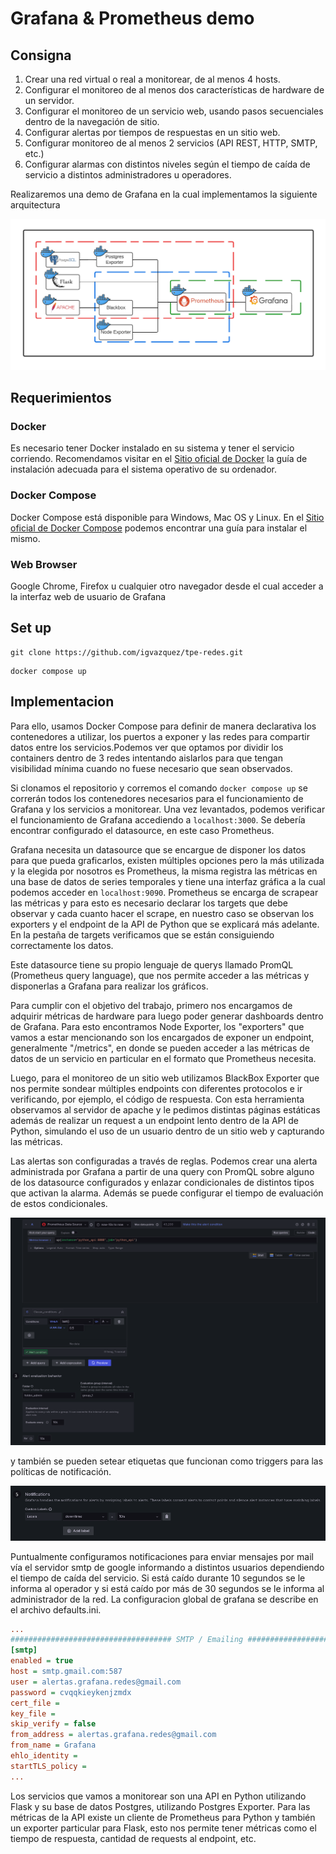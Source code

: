 # Grafana &amp; Prometheus demo
## Consigna
1) Crear una red virtual o real a monitorear, de al menos 4 hosts.
2) Configurar el monitoreo de al menos dos características de hardware de un servidor.
3) Configurar el monitoreo de un servicio web, usando pasos secuenciales dentro de la navegación de sitio.
4) Configurar alertas por tiempos de respuestas en un sitio web.
5) Configurar monitoreo de al menos 2 servicios (API REST, HTTP, SMTP, etc.)
6) Configurar alarmas con distintos niveles según el tiempo de caída de servicio a distintos administradores u operadores.

Realizaremos una demo de Grafana en la cual implementamos la siguiente arquitectura

![Diagrama](/images/docker.png)

## Requerimientos
### Docker
Es necesario tener Docker instalado en su sistema y tener el servicio corriendo. Recomendamos visitar en el [Sitio oficial de Docker](https://docs.docker.com/get-docker/) la guía de instalación adecuada para el sistema operativo de su ordenador. 
### Docker Compose
Docker Compose está disponible para Windows, Mac OS y Linux. En el [Sitio oficial de Docker Compose](https://docs.docker.com/compose/install/) podemos encontrar una guía para instalar el mismo.
### Web Browser
Google Chrome, Firefox u cualquier otro navegador desde el cual acceder a la interfaz web de usuario de Grafana

## Set up
```
git clone https://github.com/igvazquez/tpe-redes.git
```

```
docker compose up
```

## Implementacion

Para ello, usamos Docker Compose para definir de manera declarativa los contenedores a utilizar, los puertos a exponer y las redes para compartir datos entre los servicios.Podemos ver que optamos por dividir los containers dentro de 3 redes intentando aislarlos para que tengan visibilidad mínima cuando no fuese necesario que sean observados.

Si clonamos el repositorio y corremos el comando ```docker compose up``` se correrán todos los contenedores necesarios para el funcionamiento de Grafana y los servicios a monitorear. Una vez levantados, podemos verificar el funcionamiento de Grafana accediendo a ```localhost:3000```. Se debería encontrar configurado el datasource, en este caso Prometheus.

Grafana necesita un datasource que se encargue de disponer los datos para que pueda graficarlos, existen múltiples opciones pero la más utilizada y la elegida por nosotros es Prometheus, la misma registra las métricas en una base de datos de series temporales y tiene una interfaz gráfica a la cual podemos acceder en ```localhost:9090```. Prometheus se encarga de scrapear las métricas y para esto es necesario declarar los targets que debe observar y cada cuanto hacer el scrape, en nuestro caso se observan los exporters y el endpoint de la API de Python que se explicará más adelante. En la pestaña de targets verificamos que se están consiguiendo correctamente los datos. 

Este datasource tiene su propio lenguaje de querys llamado PromQL (Prometheus query language), que nos permite acceder a las métricas y disponerlas a Grafana para realizar los gráficos.
 
Para cumplir con el objetivo del trabajo, primero nos encargamos de adquirir métricas de hardware para luego poder generar dashboards dentro de Grafana. Para esto encontramos Node Exporter, los "exporters" que vamos a estar mencionando son los encargados de exponer un endpoint, generalmente "/metrics", en donde se pueden acceder a las métricas de datos de un servicio en particular en el formato que Prometheus necesita.

Luego, para el monitoreo de un sitio web utilizamos BlackBox Exporter que nos permite sondear múltiples endpoints con diferentes protocolos e ir verificando, por ejemplo, el código de respuesta. Con esta herramienta observamos al servidor de apache y le pedimos distintas páginas estáticas además de realizar un request a un endpoint lento dentro de la API de Python, simulando el uso de un usuario dentro de un sitio web y capturando las métricas.

Las alertas son configuradas a través de reglas. Podemos crear una alerta administrada por Grafana a partir de una query con PromQL sobre alguno de los datasource configurados y enlazar condicionales de distintos tipos que activan la alarma. Además se puede configurar el tiempo de evaluación de estos condicionales.

![](/images/alerts.png)

y también se pueden setear etiquetas que funcionan como triggers para las políticas de notificación.

![](/images/labels.png)

Puntualmente configuramos notificaciones para enviar mensajes por mail vía el servidor smtp de google informando a distintos usuarios dependiendo el tiempo de caída del servicio. Si está caído durante 10 segundos se le informa al operador y si está caído por más de 30 segundos se le informa al administrador de la red. La configuracion global de grafana se describe en el archivo defaults.ini.

```ini
...
#################################### SMTP / Emailing #####################
[smtp]
enabled = true
host = smtp.gmail.com:587
user = alertas.grafana.redes@gmail.com
password = cvqqkieykenjzmdx
cert_file =
key_file =
skip_verify = false
from_address = alertas.grafana.redes@gmail.com
from_name = Grafana
ehlo_identity =
startTLS_policy =
...
``` 


Los servicios que vamos a monitorear son una API en Python utilizando Flask y su base de datos Postgres, utilizando Postgres Exporter. Para las métricas de la API existe un cliente de Prometheus para Python y también un exporter particular para Flask, esto nos permite tener métricas como el tiempo de respuesta, cantidad de requests al endpoint, etc.

